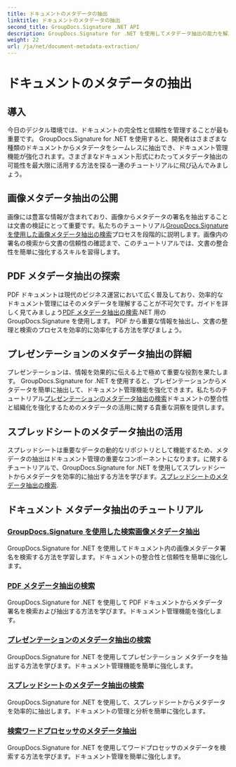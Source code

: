 ```yaml
---
title: ドキュメントのメタデータの抽出
linktitle: ドキュメントのメタデータの抽出
second_title: GroupDocs.Signature .NET API
description: GroupDocs.Signature for .NET を使用してメタデータ抽出の能力を解放します。管理を強化するために、ドキュメントのメタデータを簡単に検索および抽出する方法を学びます。
weight: 22
url: /ja/net/document-metadata-extraction/
---
```


# ドキュメントのメタデータの抽出


## 導入

今日のデジタル環境では、ドキュメントの完全性と信頼性を管理することが最も重要です。 GroupDocs.Signature for .NET を使用すると、開発者はさまざまな種類のドキュメントからメタデータをシームレスに抽出でき、ドキュメント管理機能が強化されます。さまざまなドキュメント形式にわたってメタデータ抽出の可能性を最大限に活用する方法を探る一連のチュートリアルに飛び込んでみましょう。

## 画像メタデータ抽出の公開
画像には豊富な情報が含まれており、画像からメタデータの署名を抽出することは文書の検証にとって重要です。私たちのチュートリアル[GroupDocs.Signature を使用した画像メタデータ抽出の検索](./search-image-metadata-extraction/)プロセスを段階的に説明します。画像内の署名の検索から文書の信頼性の確認まで、このチュートリアルでは、文書の整合性を簡単に強化するスキルを習得します。

## PDF メタデータ抽出の探索
PDF ドキュメントは現代のビジネス運営において広く普及しており、効率的なドキュメント管理にはそのメタデータを理解することが不可欠です。ガイドを詳しく見てみましょう[PDF メタデータ抽出の検索](./search-pdf-metadata-extraction/).NET 用の GroupDocs.Signature を使用します。 PDF から重要な情報を抽出し、文書の整理と検索のプロセスを効率的に効率化する方法を学びましょう。

## プレゼンテーションのメタデータ抽出の詳細
プレゼンテーションは、情報を効果的に伝える上で極めて重要な役割を果たします。 GroupDocs.Signature for .NET を使用すると、プレゼンテーションからメタデータを簡単に抽出して、ドキュメント管理機能を強化できます。私たちのチュートリアル[プレゼンテーションのメタデータ抽出の検索](./search-presentation-metadata-extraction/)ドキュメントの整合性と組織化を強化するためのメタデータの活用に関する貴重な洞察を提供します。

## スプレッドシートのメタデータ抽出の活用
スプレッドシートは重要なデータの動的なリポジトリとして機能するため、メタデータの抽出はドキュメント管理の重要なコンポーネントになります。に関するチュートリアルで、GroupDocs.Signature for .NET を使用してスプレッドシートからメタデータを効率的に抽出する方法を学びます。[スプレッドシートのメタデータ抽出の検索](./search-spreadsheet-metadata-extraction/). 

## ドキュメント メタデータ抽出のチュートリアル
### [GroupDocs.Signature を使用した検索画像メタデータ抽出](./search-image-metadata-extraction/)
GroupDocs.Signature for .NET を使用してドキュメント内の画像メタデータ署名を検索する方法を学習します。ドキュメントの整合性と信頼性を簡単に強化します。
### [PDF メタデータ抽出の検索](./search-pdf-metadata-extraction/)
GroupDocs.Signature for .NET を使用して PDF ドキュメントからメタデータ署名を検索および抽出する方法を学びます。ドキュメント管理機能を強化します。
### [プレゼンテーションのメタデータ抽出の検索](./search-presentation-metadata-extraction/)
GroupDocs.Signature for .NET を使用してプレゼンテーション メタデータを抽出する方法を学びます。ドキュメント管理機能を簡単に強化します。
### [スプレッドシートのメタデータ抽出の検索](./search-spreadsheet-metadata-extraction/)
GroupDocs.Signature for .NET を使用して、スプレッドシートからメタデータを効率的に抽出します。ドキュメントの管理と分析を簡単に強化します。
### [検索ワードプロセッサのメタデータ抽出](./search-word-processing-metadata-extraction/)
GroupDocs.Signature for .NET を使用してワードプロセッサのメタデータを検索する方法を学びます。ドキュメント管理を簡単に強化します。